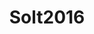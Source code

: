 ---
layout: redirect
title: Solt2016
loc: http://onlinelibrary.wiley.com/doi/10.1111/ssqu.12295/abstract
output: html_document
---